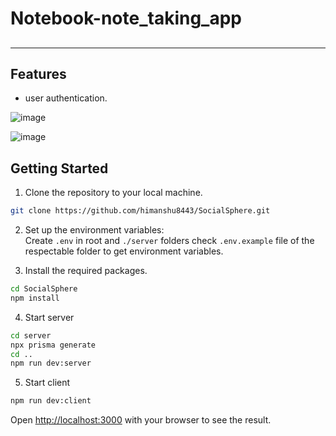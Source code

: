 # Notebook-note_taking_app
## 
---
## Features 
- user authentication.


![image](https://res.cloudinary.com/dzlpv4yx6/image/upload/v1722097151/social-media-images/od43dix9h23uet6duncg.png)

![image](https://res.cloudinary.com/dzlpv4yx6/image/upload/v1722097151/social-media-images/az8klpwfhtd44du2bzph.png)


## Getting Started
1. Clone the repository to your local machine.
```bash
git clone https://github.com/himanshu8443/SocialSphere.git
```
2. Set up the environment variables: <br>
Create `.env` in root and `./server` folders check `.env.example` file of the respectable folder to get environment variables.

3. Install the required packages.
```bash
cd SocialSphere
npm install
```
4. Start server
```bash
cd server
npx prisma generate
cd ..
npm run dev:server
```
5. Start client
```bash
npm run dev:client
```



Open [http://localhost:3000](http://localhost:3000) with your browser to see the result.
